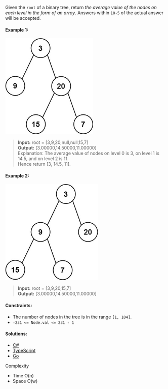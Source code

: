 Given the `root` of a binary tree, return _the average value of the nodes on each level in the form of an array_. Answers within `10-5` of the actual answer will be accepted.

#### Example 1:

![](/binary-tree-bfs/average-of-levels-in-binary-tree/img/example1.png)

> **Input:** root = [3,9,20,null,null,15,7]  
> **Output:** [3.00000,14.50000,11.00000]  
> Explanation: The average value of nodes on level 0 is 3, on level 1 is 14.5, and on level 2 is 11.  
> Hence return [3, 14.5, 11].

#### Example 2:

![](/binary-tree-bfs/average-of-levels-in-binary-tree/img/example2.png)

> **Input:** root = [3,9,20,15,7]  
> **Output:** [3.00000,14.50000,11.00000]

#### Constraints:

- The number of nodes in the tree is in the range `[1, 104]`.
- `-231 <= Node.val <= 231 - 1`

 #### Solutions:

 - [C#](/binary-tree-bfs/average-of-levels-in-binary-tree/average-of-levels-in-binary-tree.cs)
 - [TypeScript](/binary-tree-bfs/average-of-levels-in-binary-tree/average-of-levels-in-binary-tree.ts)
 - [Go](/binary-tree-bfs/average-of-levels-in-binary-tree/average-of-levels-in-binary-tree.go)

Complexity
- Time O(n)
- Space O(w)
